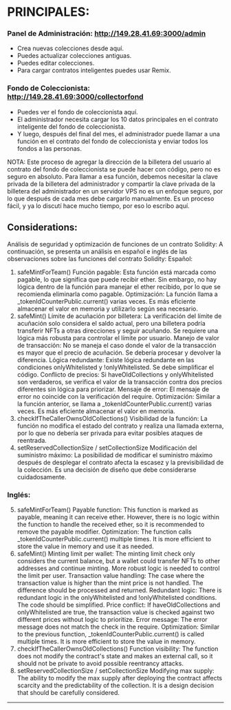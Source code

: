 # PRINCIPALES:

### Panel de Administración: http://149.28.41.69:3000/admin

- Crea nuevas colecciones desde aquí.
- Puedes actualizar colecciones antiguas.
- Puedes editar colecciones.
- Para cargar contratos inteligentes puedes usar Remix.

### Fondo de Coleccionista: http://149.28.41.69:3000/collectorfond

- Puedes ver el fondo de coleccionista aquí.
- El administrador necesita cargar los 10 datos principales en el contrato inteligente del fondo de coleccionista.
- Y luego, después del final del mes, el administrador puede llamar a una función en el contrato del fondo de coleccionista y enviar todos los fondos a las personas.

NOTA: Este proceso de agregar la dirección de la billetera del usuario al contrato del fondo de coleccionista se puede hacer con código, pero no es seguro en absoluto. Para llamar a esa función, debemos necesitar la clave privada de la billetera del administrador y compartir la clave privada de la billetera del administrador en un servidor VPS no es un enfoque seguro, por lo que después de cada mes debe cargarlo manualmente. Es un proceso fácil, y ya lo discutí hace mucho tiempo, por eso lo escribo aquí.

## Considerations:

Análisis de seguridad y optimización de funciones de un contrato Solidity:
A continuación, se presenta un análisis en español e inglés de las observaciones sobre las funciones del contrato Solidity:
Español:

1. safeMintForTeam()
   Función pagable: Esta función está marcada como pagable, lo que significa que puede recibir ether. Sin embargo, no hay lógica dentro de la función para manejar el ether recibido, por lo que se recomienda eliminarla como pagable.
   Optimización: La función llama a \_tokenIdCounterPublic.current() varias veces. Es más eficiente almacenar el valor en memoria y utilizarlo según sea necesario.
2. safeMint()
   Límite de acuñación por billetera: La verificación del límite de acuñación solo considera el saldo actual, pero una billetera podría transferir NFTs a otras direcciones y seguir acuñando. Se requiere una lógica más robusta para controlar el límite por usuario.
   Manejo de valor de transacción: No se maneja el caso donde el valor de la transacción es mayor que el precio de acuñación. Se debería procesar y devolver la diferencia.
   Lógica redundante: Existe lógica redundante en las condiciones onlyWhitelisted y !onlyWhitelisted. Se debe simplificar el código.
   Conflicto de precios: Si haveOldCollections y onlyWhitelisted son verdaderos, se verifica el valor de la transacción contra dos precios diferentes sin lógica para priorizar.
   Mensaje de error: El mensaje de error no coincide con la verificación del require.
   Optimización: Similar a la función anterior, se llama a \_tokenIdCounterPublic.current() varias veces. Es más eficiente almacenar el valor en memoria.
3. checkIfTheCallerOwnsOldCollections()
   Visibilidad de la función: La función no modifica el estado del contrato y realiza una llamada externa, por lo que no debería ser privada para evitar posibles ataques de reentrada.
4. setReservedCollectionSize / setCollectionSize
   Modificación del suministro máximo: La posibilidad de modificar el suministro máximo después de desplegar el contrato afecta la escasez y la previsibilidad de la colección. Es una decisión de diseño que debe considerarse cuidadosamente.

### Inglés:

5. safeMintForTeam()
   Payable function: This function is marked as payable, meaning it can receive ether. However, there is no logic within the function to handle the received ether, so it is recommended to remove the payable modifier.
   Optimization: The function calls \_tokenIdCounterPublic.current() multiple times. It is more efficient to store the value in memory and use it as needed.
6. safeMint()
   Minting limit per wallet: The minting limit check only considers the current balance, but a wallet could transfer NFTs to other addresses and continue minting. More robust logic is needed to control the limit per user.
   Transaction value handling: The case where the transaction value is higher than the mint price is not handled. The difference should be processed and returned.
   Redundant logic: There is redundant logic in the onlyWhitelisted and !onlyWhitelisted conditions. The code should be simplified.
   Price conflict: If haveOldCollections and onlyWhitelisted are true, the transaction value is checked against two different prices without logic to prioritize.
   Error message: The error message does not match the check in the require.
   Optimization: Similar to the previous function, \_tokenIdCounterPublic.current() is called multiple times. It is more efficient to store the value in memory.
7. checkIfTheCallerOwnsOldCollections()
   Function visibility: The function does not modify the contract's state and makes an external call, so it should not be private to avoid possible reentrancy attacks.
8. setReservedCollectionSize / setCollectionSize
   Modifying max supply: The ability to modify the max supply after deploying the contract affects scarcity and the predictability of the collection. It is a design decision that should be carefully considered.

---
